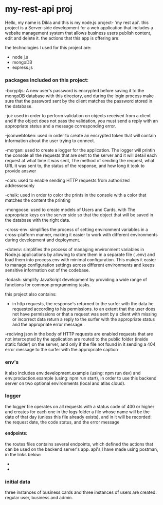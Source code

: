 # my-rest-api proj
Hello, my name is Dikla and this is my node.js project- 'my rest api'.
this project is a Server-side development for a web application that includes a website management system that allows business users
publish content, edit and delete it.
the actions that this app is offering are: 

the technologies I used for this project are:
- node j.s
- mongoDB
- express.js

### packages included on this project:

-bcryptjs: A new user's password is encrypted before saving it to the mongoDB database with
this directory, and during the login process make sure that the password sent by the client matches the password
stored in the database. 

-joi: used in order to perform validation on objects received from a client
and if the object does not pass the validation, you must send a reply with an appropriate status and a message
corresponding error.

-jsonwebtoken: used in order to create an encrypted token that will contain information
about the user trying to connect. 

-morgan: used to create a logger for the application. The logger will printin the console all the requests that are sent to the server and it will detail each request at what time it was sent, The method of sending the request, what URL it was sent to, the status of the response, and how long it took to provide
answer

-cors: used to enable sending HTTP requests from authorized addressesonly 

-chalk: used in order to color the prints in the console with a color that matches the content the printing 

-mongoose: used to create models of Users and Cards, with The appropriate keys on the server side so that the object that will be saved in the database with the right data. 

-cross-env: simplifies the process of setting environment variables in a cross-platform manner, making it easier to work with different environments during development and deployment.

-dotenv: simplifies the process of managing environment variables in Node.js applications by allowing to store them in a separate file ( .env) and load them into process.env with minimal configuration. This makes it easier to manage configuration settings across different environments and keeps sensitive information out of the codebase.

-lodash: simplify JavaScript development by providing a wide range of functions for common programming tasks.

this project also contains:

- in http requests, the response's returned to the surfer with the data he requested according to his permissions.
to an extent that the user does not have permissions or that a request was sent by a client with missing or incorrect data
return a reply to the surfer with the appropriate status and the appropriate error message.

-reciving json in the body of HTTP requests are enabled requests that are not intercepted by the application are routed to the public folder (inside static folder) on the server, and only if the file not found in it sending a 404 error message to the surfer with the appropriate caption

### env's
it also includes env.development.example (using: npm run dev) and env.production.example (using: npm run start), in order to use this backend server on two optional environments (local and atlas cloud).

### logger
the logger file operates on all requests with a status code of 400 or higher and creates for each one in the logs folder
a file whose name will be the date of that day (unless this file already exists), and in it will be recorded:
the request date, the code status, and the error message

#### endpoints:
the routes files contains several endpoints, which defined the actions that can be used on the backend server's app.
api's I have made using postman, in the links below:

-
-

### initial data
three instances of business cards and three instances of users are created: regular user, business and admin.



